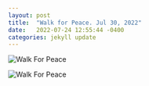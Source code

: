 ```yaml
---
layout: post
title:  "Walk for Peace. Jul 30, 2022"
date:   2022-07-24 12:55:44 -0400
categories: jekyll update
---
```


![Walk For Peace](/assets/img/WalkForPeace_1.jpg)

![Walk For Peace](/assets/img/WalkForPeace_2.jpg)
